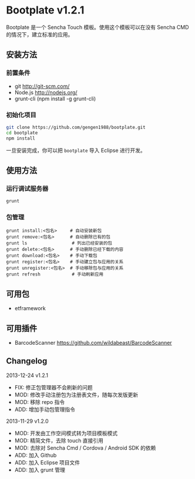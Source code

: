 Bootplate v1.2.1
=========
Bootplate 是一个 Sencha Touch 模板。使用这个模板可以在没有 Sencha CMD 的情况下，建立标准的应用。

安装方法
---------
### 前置条件 ###
- git http://git-scm.com/
- Node.js http://nodejs.org/
- grunt-cli (npm install -g grunt-cli)

### 初始化项目 ###
```bash
git clone https://github.com/gengen1988/bootplate.git
cd bootplate
npm install
```
一旦安装完成，你可以把 ```bootplate``` 导入 Eclipse 进行开发。

使用方法
---------
### 运行调试服务器 ###
```bash
grunt
```

### 包管理 ###
```
grunt install:<包名>     # 自动安装新包
grunt remove:<包名>      # 自动删除已有的包
grunt ls                 # 列出已经安装的包
grunt delete:<包名>      # 手动删除已经下载的内容
grunt download:<包名>    # 手动下载包
grunt register:<包名>    # 手动建立包与应用的关系
grunt unregister:<包名>  # 手动移除包与应用的关系
grunt refresh            # 手动刷新应用
```

可用包
---------
- etframework


可用插件
---------
- BarcodeScanner https://github.com/wildabeast/BarcodeScanner

Changelog
----------
2013-12-24 v1.2.1
- FIX: 修正包管理器不会刷新的问题
- MOD: 修改手动注册包为注册表文件，随每次发版更新
- MOD: 移除 repo 指令
- ADD: 增加手动包管理指令

2013-11-29 v1.2.0
- MOD: 开发由工作空间模式转为项目模板模式
- MOD: 精简文件，去除 touch 直接引用
- MOD: 去除对 Sencha Cmd / Cordova / Android SDK 的依赖
- ADD: 加入 Github
- ADD: 加入 Eclipse 项目文件
- ADD: 加入 grunt 管理
